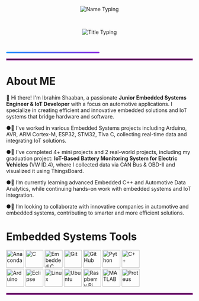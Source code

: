<!-- الاسم -->
<p align="center">
  <img src="https://readme-typing-svg.herokuapp.com?font=Fira+Code&size=32&duration=3000&pause=1000&color=1E90FF&center=true&width=700&lines=Ibrahim+Shaaban" alt="Name Typing" />
</p>

<br>

<!-- العنوان -->
<p align="center">
  <img src="https://readme-typing-svg.herokuapp.com?font=Fira+Code&size=24&duration=3000&pause=1000&color=FF5733,FF8D1A&center=true&width=700&lines=Junior+Embedded+Engineer+And+IoT+Developer;Automotive+Engineer" alt="Title Typing" />
</p>

<br>

<!-- خط الفاصل بين السكشنات -->
<p align="center">
  <div style="background: linear-gradient(to right, #1E90FF, #8A2BE2); height: 4px; width: 50%; border-radius: 2px;"></div>
</p>
<hr style="border: 2px solid purple;">

# **About ME**


👋 Hi there! I'm Ibrahim Shaaban, a passionate **Junior Embedded Systems Engineer & IoT Developer** with a focus on automotive applications. I specialize in creating efficient and innovative embedded solutions and IoT systems that bridge hardware and software.  

●🔭 I've worked in various Embedded Systems projects including Arduino, AVR, ARM Cortex-M, ESP32, STM32, Tiva C, collecting real-time data and integrating IoT solutions.  

●🤖 I've completed 4+ mini projects and 2 real-world projects, including my graduation project: **IoT-Based Battery Monitoring System for Electric Vehicles** (VW ID.4), where I collected data via CAN Bus & OBD-II and visualized it using ThingsBoard.    

●🌱 I’m currently learning advanced Embedded C++ and Automotive Data Analytics, while continuing hands-on work with embedded systems and IoT integration.  

●🤝 I’m looking to collaborate with innovative companies in automotive and embedded systems, contributing to smarter and more efficient solutions.

# Embedded Systems Tools
<p align="left">
  <img src="https://cdn.jsdelivr.net/gh/devicons/devicon@latest/icons/anaconda/anaconda-original.svg" width="48" height="48" alt="Anaconda" />
  <img src="https://commons.wikimedia.org/wiki/Special:FilePath/C_Programming_Language.svg?width=256" width="48" height="48" alt="C" />
  <img src="https://cdn.jsdelivr.net/gh/devicons/devicon@latest/icons/embeddedc/embeddedc-original.svg" width="48" height="48" alt="Embedded C" />
  <img src="https://cdn.jsdelivr.net/gh/devicons/devicon@latest/icons/git/git-plain.svg" width="48" height="48" alt="Git" />
  <img src="https://cdn.jsdelivr.net/gh/devicons/devicon@latest/icons/github/github-original.svg" width="48" height="48" alt="GitHub" />
  <img src="https://cdn.jsdelivr.net/gh/devicons/devicon@latest/icons/python/python-original.svg" width="48" height="48" alt="Python" />
  <img src="https://cdn.jsdelivr.net/gh/devicons/devicon@latest/icons/cplusplus/cplusplus-original.svg" width="48" height="48" alt="C++" />
  <br>
  <img src="https://cdn.jsdelivr.net/gh/devicons/devicon@latest/icons/arduino/arduino-original.svg" width="48" height="48" alt="Arduino" />
  <img src="https://cdn.jsdelivr.net/gh/devicons/devicon@latest/icons/eclipse/eclipse-original.svg" width="48" height="48" alt="Eclipse" />
  <img src="https://cdn.jsdelivr.net/gh/devicons/devicon@latest/icons/linux/linux-original.svg" width="48" height="48" alt="Linux" />
  <img src="https://logo.svgcdn.com/l/ubuntu.png" width="48" height="48" alt="Ubuntu" />
  <img src="https://cdn.jsdelivr.net/gh/devicons/devicon@latest/icons/raspberrypi/raspberrypi-original.svg" width="48" height="48" alt="Raspberry Pi" />
  <img src="https://cdn.jsdelivr.net/gh/devicons/devicon@latest/icons/matlab/matlab-original.svg" width="48" height="48" alt="MATLAB" />
  <img src="https://assets.streamlinehq.com/image/private/w_30,h_30,ar_1/f_auto/v1/icons/logos/proteus-m6yuuf4xb9n49h83irqsfn.png/proteus-9iq1io6zwhr4e131ry1sex.png?_a=DATAg1XyZAA0" width="48" height="48" alt="Proteus" />
</p>
<hr style="border: 2px solid purple;">
